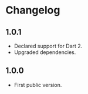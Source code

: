 # Changelog

## 1.0.1

- Declared support for Dart 2.
- Upgraded dependencies.

## 1.0.0

- First public version.
